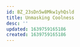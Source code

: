```yaml
---
id: BZ_23sDn5w8Mkw1yhQsld
title: Unmasking Coolness
desc: ''
updated: 1639759165186
created: 1639759165186
---
```


